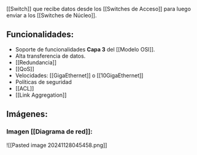 [[Switch]] que recibe datos desde los [[Switches de Acceso]] para luego enviar a los [[Switches de Núcleo]].  

## Funcionalidades:
- Soporte de funcionalidades **Capa 3** del [[Modelo OSI]].
- Alta transferencia de datos.
- [[Redundancia]]
- [[QoS]]
- Velocidades: [[GigaEthernet]] o [[10GigaEthernet]]
- Políticas de seguridad
- [[ACL]]
- [[Link Aggregation]]

## Imágenes:

### Imagen [[Diagrama de red]]:
![[Pasted image 20241128045458.png]]

